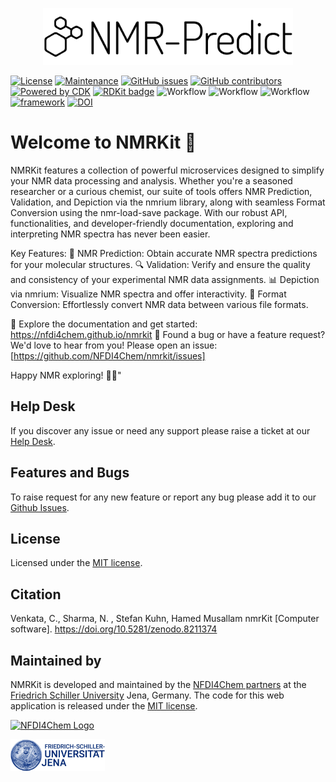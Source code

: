 <p align="center"><a href="#" target="_blank"><img src="/public/img/logo.svg" width="400" alt="NMRKit Logo"></a></p>

[![License](https://img.shields.io/badge/License-MIT%202.0-blue.svg)](https://opensource.org/licenses/MIT)
[![Maintenance](https://img.shields.io/badge/Maintained%3F-yes-blue.svg)](https://github.com/NFDI4Chem/nmrkit/graphs/commit-activity)
[![GitHub issues](https://img.shields.io/github/issues/NFDI4Chem/nmrkit.svg)](https://github.com/NFDI4Chem/nmrkit/issues)
[![GitHub contributors](https://img.shields.io/github/contributors/NFDI4Chem/nmrkit.svg)]([https://GitHub.com/Steinbeck-Lab/cheminformatics-python-microservice/graphs/contributors/](https://github.com/NFDI4Chem/nmrkit/graphs/contributors))
[![Powered by CDK](https://img.shields.io/badge/Powered%20by-CDK-blue.svg?style=flat&logo=chem)](https://cdk.github.io)
[![RDKit badge](https://img.shields.io/badge/Powered%20by-RDKit-3838ff.svg?logo=data:image/png;base64,iVBORw0KGgoAAAANSUhEUgAAABAAAAAQBAMAAADt3eJSAAAABGdBTUEAALGPC/xhBQAAACBjSFJNAAB6JgAAgIQAAPoAAACA6AAAdTAAAOpgAAA6mAAAF3CculE8AAAAFVBMVEXc3NwUFP8UPP9kZP+MjP+0tP////9ZXZotAAAAAXRSTlMAQObYZgAAAAFiS0dEBmFmuH0AAAAHdElNRQfmAwsPGi+MyC9RAAAAQElEQVQI12NgQABGQUEBMENISUkRLKBsbGwEEhIyBgJFsICLC0iIUdnExcUZwnANQWfApKCK4doRBsKtQFgKAQC5Ww1JEHSEkAAAACV0RVh0ZGF0ZTpjcmVhdGUAMjAyMi0wMy0xMVQxNToyNjo0NyswMDowMDzr2J4AAAAldEVYdGRhdGU6bW9kaWZ5ADIwMjItMDMtMTFUMTU6MjY6NDcrMDA6MDBNtmAiAAAAAElFTkSuQmCC)](https://www.rdkit.org/)
![Workflow](https://github.com/NFDI4Chem/nmrkit/actions/workflows/dev-build.yml/badge.svg)
![Workflow](https://github.com/NFDI4Chem/nmrkit/actions/workflows/prod-build.yml/badge.svg)
![Workflow](https://github.com/NFDI4Chem/nmrkit/actions/workflows/release-please.yml/badge.svg)
[![framework](https://img.shields.io/badge/Framework-FastAPI-blue?style)](https://fastapi.tiangolo.com/)
[![DOI](https://zenodo.org/badge/DOI/10.5281/zenodo.8112749.svg)](https://doi.org/10.5281/zenodo.8211374)


# Welcome to NMRKit 🚀

NMRKit features a collection of powerful microservices designed to simplify your NMR data processing and analysis. Whether you're a seasoned researcher or a curious chemist, our suite of tools offers NMR Prediction, Validation, and Depiction via the nmrium library, along with seamless Format Conversion using the nmr-load-save package. With our robust API, functionalities, and developer-friendly documentation, exploring and interpreting NMR spectra has never been easier.

Key Features:
🔮 NMR Prediction: Obtain accurate NMR spectra predictions for your molecular structures.
🔍 Validation: Verify and ensure the quality and consistency of your experimental NMR data assignments.
📊 Depiction via nmrium: Visualize NMR spectra and offer interactivity.
🔄 Format Conversion: Effortlessly convert NMR data between various file formats.

🔗 Explore the documentation and get started: https://nfdi4chem.github.io/nmrkit
📢 Found a bug or have a feature request? We'd love to hear from you! Please open an issue: [https://github.com/NFDI4Chem/nmrkit/issues]

Happy NMR exploring! 🧪🌟"

## Help Desk

If you discover any issue or need any support please raise a ticket at our [Help Desk](https://helpdesk.nfdi4chem.de/).

## Features and Bugs

To raise request for any new feature or report any bug please add it to our [Github Issues](https://github.com/NFDI4Chem/nmrkit/issues).

## License

Licensed under the [MIT license](https://opensource.org/licenses/MIT).

## Citation

Venkata, C., Sharma, N. , Stefan Kuhn, Hamed Musallam nmrKit [Computer software]. https://doi.org/10.5281/zenodo.8211374

## Maintained by
NMRKit is developed and maintained by the [NFDI4Chem partners](https://www.nfdi4chem.de/) at the [Friedrich Schiller University](https://www.uni-jena.de/en/) Jena, Germany. 
The code for this web application is released under the [MIT license](https://opensource.org/licenses/MIT).


<p align="left"><a href="https://nfdi4chem.de/" target="_blank"><img src="https://www.nfdi4chem.de/wp-content/themes/wptheme/assets/img/logo.svg" width="30%" alt="NFDI4Chem Logo"></a></p>
<p align="left"><a href="https://cheminf.uni-jena.de/" target="_blank"><img src="/public/img/fsu-jena.jpg" width="30%" alt="NFDI4Chem Logo"></a></p>
